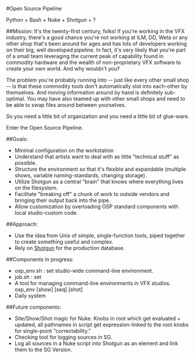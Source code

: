 #Open Source Pipeline

Python + Bash + Nuke + Shotgun + ?

##Mission: 
It's the twenty-first century, folks! If you're working in the VFX industry, there's a good chance you're not working at ILM, DD, Weta or any other shop that's been around for ages and has lots of developers working on their big, well developed pipeline. In fact, it's very likely that you're part of a small team leveraging the current peak of capability found in commodity hardware and the wealth of non-proprietary VFX software to create your own world. And why wouldn't you? 

The problem you're probably running into -- just like every other small shop -- is that these commodity tools don't automatically slot into each-other by themselves. And moving information around by hand is definitely sub-optimal. You may have also teamed up with other small shops and need to be able to swap files around between yourselves.

So you need a little bit of organization and you need a little bit of glue-ware. 

Enter the Open Source Pipeline.

##Goals:
+ Minimal configuration on the workstation
+ Understand that artists want to deal with as little "technical stuff" as possible. 
+ Structure the environment so that it's flexible and expandable (multiple shows, variable naming-standards, changing storage).
+ Utilize Shotgun as a central "brain" that knows where everything lives on the filesystem. 
+ Facilitate "breaking off" a chunk of work to outside vendors and bringing their output back into the pipe. 
+ Allow customization by overloading OSP standard components with local studio-custom code. 

##Approach: 
+ Use the idea from Unix of simple, single-function tools, piped together to create something useful and complex.
+ Rely on [Shotgun](http://www.shotgunsoftware.com/) for the production database.

##Components in progress:
+ osp_env.sh : set studio-wide command-line environment.
+ job.sh : set 
+ A tool for managing command-line environments in VFX studios. osp_env [show] [seq] [shot]
+ Daily system

##Future components:
+ Site/Show/Shot magic for Nuke. Knobs in root which get evaluated + updated, all pathnames in script get expression-linked to the root knobs for single-point "correctability."
+ Checking  tool for logging sources in SG.
+ Log all sources in a Nuke script into Shotgun as an element and link them to the SG Version.